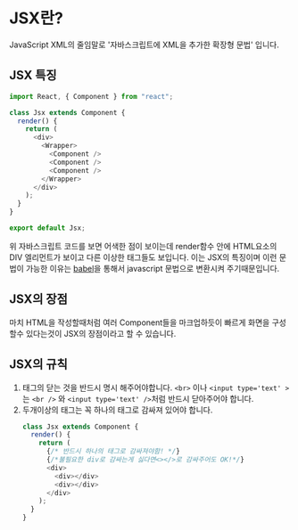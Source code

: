 # JSX란?

JavaScript XML의 줄임말로 '자바스크립트에 XML을 추가한 확장형 문법' 입니다.

## JSX 특징

```javascript {.line-numbers}
import React, { Component } from "react";

class Jsx extends Component {
  render() {
    return (
      <div>
        <Wrapper>
          <Component />
          <Component />
          <Component />
        </Wrapper>
      </div>
    );
  }
}

export default Jsx;
```

위 자바스크립트 코드를 보면 어색한 점이 보이는데 render함수 안에 HTML요소의 DIV 엘리먼트가 보이고 다른 이상한 태그들도 보입니다.
이는 JSX의 특징이며 이런 문법이 가능한 이유는 [babel](https://babeljs.io/repl#?browsers=defaults%2C%20not%20ie%2011%2C%20not%20ie_mob%2011&build=&builtIns=false&spec=false&loose=false&code_lz=BQKAkAPAJglgbgPhAAlciAjBAJApgG3wHsIB6LCAZwAcBDAOwQCFaMCyaGk11TZEQASiA&debug=false&forceAllTransforms=false&shippedProposals=false&circleciRepo=&evaluate=false&fileSize=false&timeTravel=false&sourceType=script&lineWrap=true&presets=env%2Creact%2Cstage-2%2Cenv&prettier=false&targets=&version=7.10.5&externalPlugins=)을 통해서 javascript 문법으로 변환시켜 주기때문입니다.

## JSX의 장점

마치 HTML을 작성할때처럼 여러 Component들을 마크업하듯이 빠르게 화면을 구성할수 있다는것이 JSX의 장점이라고 할 수 있습니다.

## JSX의 규칙

1. 태그의 닫는 것을 반드시 명시 해주어야합니다.
   `<br>` 이나 `<input type='text' >`는
   `<br />` 와 `<input type='text' />`처럼 반드시 닫아주어야 합니다.
2. 두개이상의 태그는 꼭 하나의 태그로 감싸져 있어야 합니다.
   ```javascript {.line-numbers}
   class Jsx extends Component {
     render() {
       return (
         {/* 반드시 하나의 태그로 감싸져야함! */}
         {/*불필요한 div로 감싸는게 싫다면<></>로 감싸주어도 OK!*/}
         <div>
           <div></div>
           <div></div>
         </div>
       );
     }
   }
   ```
